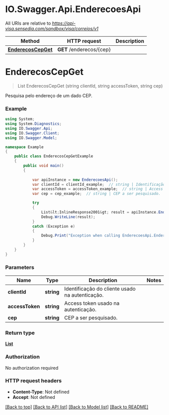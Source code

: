 # IO.Swagger.Api.EnderecoesApi

All URIs are relative to *https://api-visa.sensedia.com/sandbox/visa/correios/v1*

Method | HTTP request | Description
------------- | ------------- | -------------
[**EnderecosCepGet**](EnderecoesApi.md#enderecoscepget) | **GET** /enderecos/{cep} | 


<a name="enderecoscepget"></a>
# **EnderecosCepGet**
> List<InlineResponse2001> EnderecosCepGet (string clientId, string accessToken, string cep)



Pesquisa pelo endereço de um dado CEP.

### Example
```csharp
using System;
using System.Diagnostics;
using IO.Swagger.Api;
using IO.Swagger.Client;
using IO.Swagger.Model;

namespace Example
{
    public class EnderecosCepGetExample
    {
        public void main()
        {
            
            var apiInstance = new EnderecoesApi();
            var clientId = clientId_example;  // string | Identificação do cliente usado na autenticação.
            var accessToken = accessToken_example;  // string | Access token usado na autenticação.
            var cep = cep_example;  // string | CEP a ser pesquisado.

            try
            {
                List&lt;InlineResponse2001&gt; result = apiInstance.EnderecosCepGet(clientId, accessToken, cep);
                Debug.WriteLine(result);
            }
            catch (Exception e)
            {
                Debug.Print("Exception when calling EnderecoesApi.EnderecosCepGet: " + e.Message );
            }
        }
    }
}
```

### Parameters

Name | Type | Description  | Notes
------------- | ------------- | ------------- | -------------
 **clientId** | **string**| Identificação do cliente usado na autenticação. | 
 **accessToken** | **string**| Access token usado na autenticação. | 
 **cep** | **string**| CEP a ser pesquisado. | 

### Return type

[**List<InlineResponse2001>**](InlineResponse2001.md)

### Authorization

No authorization required

### HTTP request headers

 - **Content-Type**: Not defined
 - **Accept**: Not defined

[[Back to top]](#) [[Back to API list]](../README.md#documentation-for-api-endpoints) [[Back to Model list]](../README.md#documentation-for-models) [[Back to README]](../README.md)

